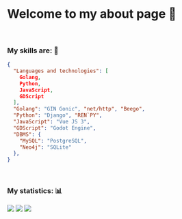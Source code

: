 # Welcome to my about page 🤠

<br>

### My skills are: 🧠

```JSON
{
  "Languages and technologies": [
    Golang,
    Python,
    JavaScript,
    GDScript
  ],
  "Golang": "GIN Gonic", "net/http", "Beego",
  "Python": "Django", "REN`PY",
  "JavaScript": "Vue JS 3",
  "GDScript": "Godot Engine",
  "DBMS": {
    "MySQL": "PostgreSQL",
    "Neo4j": "SQLite"
  },
}
```

<br>

### My statistics: 📊

![](http://github-profile-summary-cards.vercel.app/api/cards/profile-details?username=Roupse&theme=github_dark)</div></center>
![](http://github-profile-summary-cards.vercel.app/api/cards/repos-per-language?username=Roupse&theme=github_dark) 
![](http://github-profile-summary-cards.vercel.app/api/cards/stats?username=Roupse&theme=github_dark)

<br>

